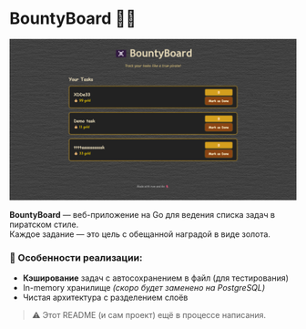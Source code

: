 # BountyBoard 🏴‍☠️

![Главная страница BountyBoard](./web/static/images/preview.png)

**BountyBoard** — веб-приложение на Go для ведения списка задач в пиратском стиле.  
Каждое задание — это цель с обещанной наградой в виде золота.

### 🔧 Особенности реализации:
- **Кэширование** задач с автосохранением в файл (для тестирования)
- In-memory хранилище _(скоро будет заменено на PostgreSQL)_
- Чистая архитектура с разделением слоёв

> ⚠️ Этот README (и сам проект) ещё в процессе написания.

